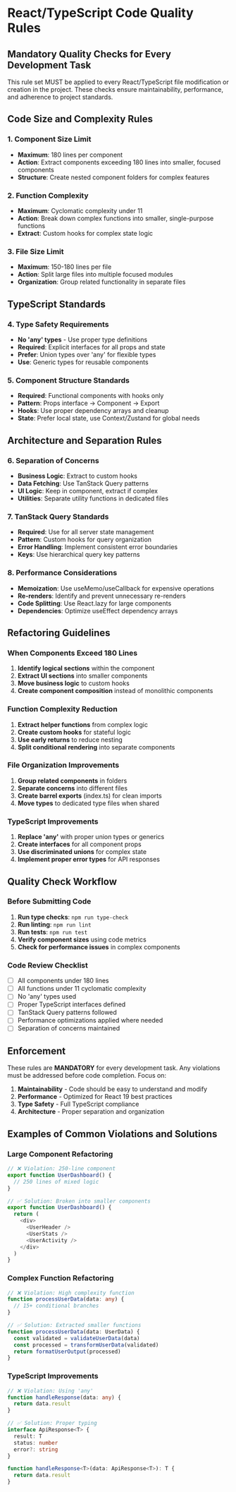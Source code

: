 # React/TypeScript Code Quality Rules

## Mandatory Quality Checks for Every Development Task

This rule set MUST be applied to every React/TypeScript file modification or creation in the project. These checks ensure maintainability, performance, and adherence to project standards.

## Code Size and Complexity Rules

### 1. Component Size Limit
- **Maximum**: 180 lines per component
- **Action**: Extract components exceeding 180 lines into smaller, focused components
- **Structure**: Create nested component folders for complex features

### 2. Function Complexity
- **Maximum**: Cyclomatic complexity under 11
- **Action**: Break down complex functions into smaller, single-purpose functions
- **Extract**: Custom hooks for complex state logic

### 3. File Size Limit
- **Maximum**: 150-180 lines per file
- **Action**: Split large files into multiple focused modules
- **Organization**: Group related functionality in separate files

## TypeScript Standards

### 4. Type Safety Requirements
- **No 'any' types** - Use proper type definitions
- **Required**: Explicit interfaces for all props and state
- **Prefer**: Union types over 'any' for flexible types
- **Use**: Generic types for reusable components

### 5. Component Structure Standards
- **Required**: Functional components with hooks only
- **Pattern**: Props interface → Component → Export
- **Hooks**: Use proper dependency arrays and cleanup
- **State**: Prefer local state, use Context/Zustand for global needs

## Architecture and Separation Rules

### 6. Separation of Concerns
- **Business Logic**: Extract to custom hooks
- **Data Fetching**: Use TanStack Query patterns
- **UI Logic**: Keep in component, extract if complex
- **Utilities**: Separate utility functions in dedicated files

### 7. TanStack Query Standards
- **Required**: Use for all server state management
- **Pattern**: Custom hooks for query organization
- **Error Handling**: Implement consistent error boundaries
- **Keys**: Use hierarchical query key patterns

### 8. Performance Considerations
- **Memoization**: Use useMemo/useCallback for expensive operations
- **Re-renders**: Identify and prevent unnecessary re-renders
- **Code Splitting**: Use React.lazy for large components
- **Dependencies**: Optimize useEffect dependency arrays

## Refactoring Guidelines

### When Components Exceed 180 Lines
1. **Identify logical sections** within the component
2. **Extract UI sections** into smaller components
3. **Move business logic** to custom hooks
4. **Create component composition** instead of monolithic components

### Function Complexity Reduction
1. **Extract helper functions** from complex logic
2. **Create custom hooks** for stateful logic
3. **Use early returns** to reduce nesting
4. **Split conditional rendering** into separate components

### File Organization Improvements
1. **Group related components** in folders
2. **Separate concerns** into different files
3. **Create barrel exports** (index.ts) for clean imports
4. **Move types** to dedicated type files when shared

### TypeScript Improvements
1. **Replace 'any'** with proper union types or generics
2. **Create interfaces** for all component props
3. **Use discriminated unions** for complex state
4. **Implement proper error types** for API responses

## Quality Check Workflow

### Before Submitting Code
1. **Run type checks**: `npm run type-check`
2. **Run linting**: `npm run lint`
3. **Run tests**: `npm run test`
4. **Verify component sizes** using code metrics
5. **Check for performance issues** in complex components

### Code Review Checklist
- [ ] All components under 180 lines
- [ ] All functions under 11 cyclomatic complexity
- [ ] No 'any' types used
- [ ] Proper TypeScript interfaces defined
- [ ] TanStack Query patterns followed
- [ ] Performance optimizations applied where needed
- [ ] Separation of concerns maintained

## Enforcement

These rules are **MANDATORY** for every development task. Any violations must be addressed before code completion. Focus on:

1. **Maintainability** - Code should be easy to understand and modify
2. **Performance** - Optimized for React 19 best practices
3. **Type Safety** - Full TypeScript compliance
4. **Architecture** - Proper separation and organization

## Examples of Common Violations and Solutions

### Large Component Refactoring
```typescript
// ❌ Violation: 250-line component
export function UserDashboard() {
  // 250 lines of mixed logic
}

// ✅ Solution: Broken into smaller components
export function UserDashboard() {
  return (
    <div>
      <UserHeader />
      <UserStats />
      <UserActivity />
    </div>
  )
}
```

### Complex Function Refactoring
```typescript
// ❌ Violation: High complexity function
function processUserData(data: any) {
  // 15+ conditional branches
}

// ✅ Solution: Extracted smaller functions
function processUserData(data: UserData) {
  const validated = validateUserData(data)
  const processed = transformUserData(validated)
  return formatUserOutput(processed)
}
```

### TypeScript Improvements
```typescript
// ❌ Violation: Using 'any'
function handleResponse(data: any) {
  return data.result
}

// ✅ Solution: Proper typing
interface ApiResponse<T> {
  result: T
  status: number
  error?: string
}

function handleResponse<T>(data: ApiResponse<T>): T {
  return data.result
}
```